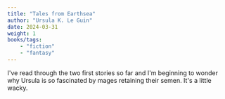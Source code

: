 ```yaml
---
title: "Tales from Earthsea"
author: "Ursula K. Le Guin"
date: 2024-03-31
weight: 1
books/tags:
    - "fiction"
    - "fantasy"
---
```


I've read through the two first stories so far and I'm beginning to wonder why Ursula is so fascinated by mages retaining their semen. It's a little wacky.